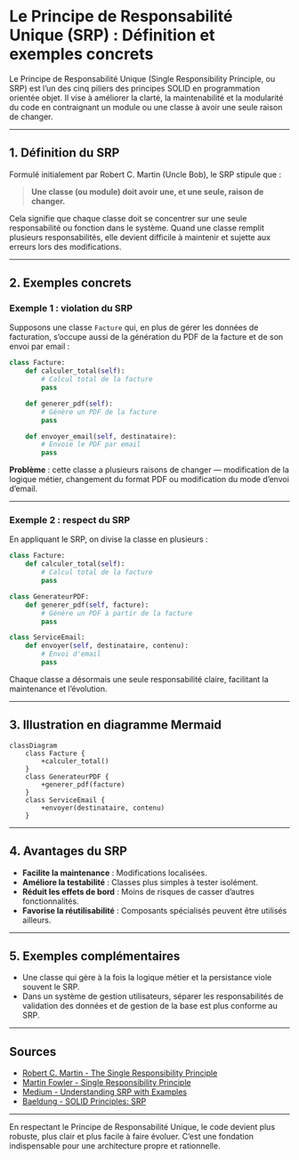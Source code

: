 # Le Principe de Responsabilité Unique (SRP) : Définition et exemples concrets

Le Principe de Responsabilité Unique (Single Responsibility Principle, ou SRP) est l’un des cinq piliers des principes SOLID en programmation orientée objet. Il vise à améliorer la clarté, la maintenabilité et la modularité du code en contraignant un module ou une classe à avoir une seule raison de changer.

---

## 1. Définition du SRP

Formulé initialement par Robert C. Martin (Uncle Bob), le SRP stipule que :

> **Une classe (ou module) doit avoir une, et une seule, raison de changer.**

Cela signifie que chaque classe doit se concentrer sur une seule responsabilité ou fonction dans le système. Quand une classe remplit plusieurs responsabilités, elle devient difficile à maintenir et sujette aux erreurs lors des modifications.

---

## 2. Exemples concrets

### Exemple 1 : violation du SRP

Supposons une classe `Facture` qui, en plus de gérer les données de facturation, s’occupe aussi de la génération du PDF de la facture et de son envoi par email :

```python
class Facture:
    def calculer_total(self):
        # Calcul total de la facture
        pass

    def generer_pdf(self):
        # Génère un PDF de la facture
        pass

    def envoyer_email(self, destinataire):
        # Envoie le PDF par email
        pass
```

**Problème** : cette classe a plusieurs raisons de changer — modification de la logique métier, changement du format PDF ou modification du mode d’envoi d’email.

---

### Exemple 2 : respect du SRP

En appliquant le SRP, on divise la classe en plusieurs :

```python
class Facture:
    def calculer_total(self):
        # Calcul total de la facture
        pass

class GenerateurPDF:
    def generer_pdf(self, facture):
        # Génère un PDF à partir de la facture
        pass

class ServiceEmail:
    def envoyer(self, destinataire, contenu):
        # Envoi d'email
        pass
```

Chaque classe a désormais une seule responsabilité claire, facilitant la maintenance et l’évolution.

---

## 3. Illustration en diagramme Mermaid

```mermaid
classDiagram
    class Facture {
        +calculer_total()
    }
    class GenerateurPDF {
        +generer_pdf(facture)
    }
    class ServiceEmail {
        +envoyer(destinataire, contenu)
    }
```

---

## 4. Avantages du SRP

- **Facilite la maintenance** : Modifications localisées.
- **Améliore la testabilité** : Classes plus simples à tester isolément.
- **Réduit les effets de bord** : Moins de risques de casser d’autres fonctionnalités.
- **Favorise la réutilisabilité** : Composants spécialisés peuvent être utilisés ailleurs.

---

## 5. Exemples complémentaires

- Une classe qui gère à la fois la logique métier et la persistance viole souvent le SRP.
- Dans un système de gestion utilisateurs, séparer les responsabilités de validation des données et de gestion de la base est plus conforme au SRP.

---

## Sources

- [Robert C. Martin - The Single Responsibility Principle](https://blog.cleancoder.com/uncle-bob/2014/05/08/SingleReponsibilityPrinciple.html)  
- [Martin Fowler - Single Responsibility Principle](https://martinfowler.com/bliki/SingleResponsibilityPrinciple.html)  
- [Medium - Understanding SRP with Examples](https://medium.com/@jasonekratz/the-single-responsibility-principle-srp-65bf6a94191f)  
- [Baeldung - SOLID Principles: SRP](https://www.baeldung.com/solid-principles#srp)  

---

En respectant le Principe de Responsabilité Unique, le code devient plus robuste, plus clair et plus facile à faire évoluer. C’est une fondation indispensable pour une architecture propre et rationnelle.